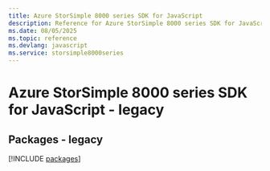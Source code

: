 ```yaml
---
title: Azure StorSimple 8000 series SDK for JavaScript
description: Reference for Azure StorSimple 8000 series SDK for JavaScript
ms.date: 08/05/2025
ms.topic: reference
ms.devlang: javascript
ms.service: storsimple8000series
---
```

# Azure StorSimple 8000 series SDK for JavaScript - legacy
## Packages - legacy
[!INCLUDE [packages](storsimple-8000-series-index.md)]